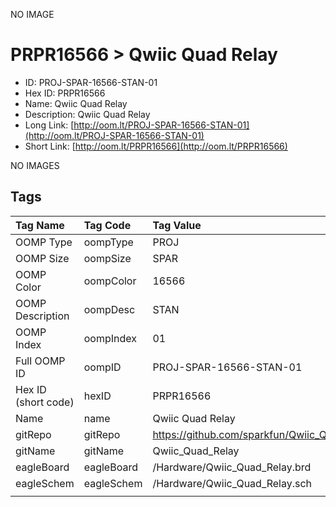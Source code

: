 


  
NO IMAGE  
# PRPR16566 > Qwiic Quad Relay

- ID: PROJ-SPAR-16566-STAN-01
- Hex ID: PRPR16566
- Name: Qwiic Quad Relay
- Description: Qwiic Quad Relay
- Long Link: [http://oom.lt/PROJ-SPAR-16566-STAN-01](http://oom.lt/PROJ-SPAR-16566-STAN-01)
- Short Link: [http://oom.lt/PRPR16566](http://oom.lt/PRPR16566)
  
NO IMAGES  
## Tags
  

|Tag Name|Tag Code|Tag Value|
| :--- | :--- | :--- |
|OOMP Type|oompType|PROJ|
|OOMP Size|oompSize|SPAR|
|OOMP Color|oompColor|16566|
|OOMP Description|oompDesc|STAN|
|OOMP Index|oompIndex|01|
|Full OOMP ID|oompID|PROJ-SPAR-16566-STAN-01|
|Hex ID (short code)|hexID|PRPR16566|
|Name|name|Qwiic Quad Relay|
|gitRepo|gitRepo|https://github.com/sparkfun/Qwiic_Quad_Relay|
|gitName|gitName|Qwiic_Quad_Relay|
|eagleBoard|eagleBoard|/Hardware/Qwiic_Quad_Relay.brd|
|eagleSchem|eagleSchem|/Hardware/Qwiic_Quad_Relay.sch|
||||
